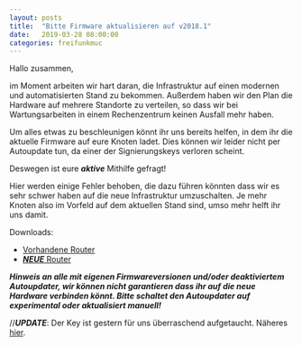 ```yaml
---
layout: posts
title:  "Bitte Firmware aktualisieren auf v2018.1"
date:   2019-03-28 08:00:00
categories: freifunkmuc
---
```

Hallo zusammen,

im Moment arbeiten wir hart daran, die Infrastruktur auf einen modernen und automatisierten Stand zu bekommen. Außerdem haben wir den Plan die Hardware auf mehrere Standorte zu verteilen, so dass wir bei Wartungsarbeiten in einem Rechenzentrum keinen Ausfall mehr haben. 

Um alles etwas zu beschleunigen könnt ihr uns bereits helfen, in dem ihr die aktuelle Firmware auf eure Knoten ladet. Dies können wir leider nicht per Autoupdate tun, da einer der Signierungskeys verloren scheint. 

Deswegen ist eure ***_aktive_*** Mithilfe gefragt!

Hier werden einige Fehler behoben, die dazu führen könnten dass wir es sehr schwer haben auf die neue Infrastruktur umzuschalten. Je mehr Knoten also im Vorfeld auf dem aktuellen Stand sind, umso mehr helft ihr uns damit.

Downloads:

* [Vorhandene Router](https://firmware.ffmuc.net/v2018.1/sysupgrade/)
* [***NEUE*** Router](https://firmware.ffmuc.net/v2018.1/factory/)

***Hinweis an alle mit eigenen Firmwareversionen und/oder deaktiviertem Autoupdater, wir können nicht garantieren dass ihr auf die neue Hardware verbinden könnt. Bitte schaltet den Autoupdater auf experimental oder aktualisiert manuell!***

//***UPDATE***:
Der Key ist gestern für uns überraschend aufgetaucht. Näheres [hier](/freifunkmuc/2019/03/29/release-firmware-v2018.1-stable/).
